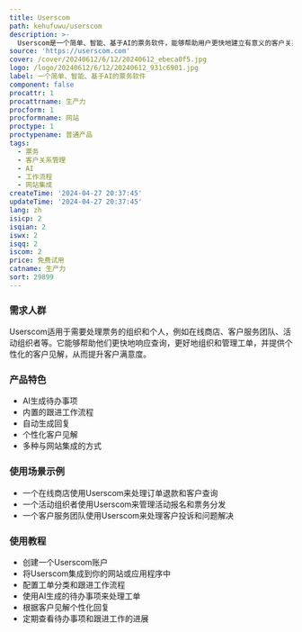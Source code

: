 ```yaml
---
title: Userscom
path: kehufuwu/userscom
description: >-
  Userscom是一个简单、智能、基于AI的票务软件，能够帮助用户更快地建立有意义的客户关系，提高工作效率。它具有清晰的用户界面和智能设计，通过AI生成待办事项、整理工单，并提供内置的跟进工作流程，帮助用户更好地组织工作。此外，Userscom还能自动生成回复，节省用户的时间，提供个性化的客户见解，并支持多种与网站集成的方式。
source: 'https://userscom.com'
cover: /cover/20240612/6/12/20240612_ebeca0f5.jpg
logo: /logo/20240612/6/12/20240612_931c6901.jpg
label: 一个简单、智能、基于AI的票务软件
component: false
procattr: 1
procattrname: 生产力
procform: 1
procformname: 网站
proctype: 1
proctypename: 普通产品
tags:
  - 票务
  - 客户关系管理
  - AI
  - 工作流程
  - 网站集成
createTime: '2024-04-27 20:37:45'
updateTime: '2024-04-27 20:37:45'
lang: zh
isicp: 2
isqian: 2
iswx: 2
isqq: 2
iscom: 2
price: 免费试用
catname: 生产力
sort: 29899
---
```




### 需求人群
Userscom适用于需要处理票务的组织和个人，例如在线商店、客户服务团队、活动组织者等。它能够帮助他们更快地响应查询，更好地组织和管理工单，并提供个性化的客户见解，从而提升客户满意度。

### 产品特色
- AI生成待办事项
- 内置的跟进工作流程
- 自动生成回复
- 个性化客户见解
- 多种与网站集成的方式

### 使用场景示例
- 一个在线商店使用Userscom来处理订单退款和客户查询
- 一个活动组织者使用Userscom来管理活动报名和票务分发
- 一个客户服务团队使用Userscom来处理客户投诉和问题解决

### 使用教程
- 创建一个Userscom账户
- 将Userscom集成到你的网站或应用程序中
- 配置工单分类和跟进工作流程
- 使用AI生成的待办事项来处理工单
- 根据客户见解个性化回复
- 定期查看待办事项和跟进工作的进展

  
